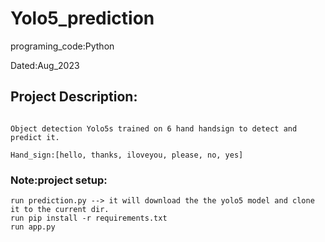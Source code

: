 # Yolo5_prediction
programing_code:Python

Dated:Aug_2023


## Project Description:
```

Object detection Yolo5s trained on 6 hand handsign to detect and predict it. 

Hand_sign:[hello, thanks, iloveyou, please, no, yes]
```
### Note:project setup:
```
run prediction.py --> it will download the the yolo5 model and clone it to the current dir.
run pip install -r requirements.txt
run app.py
```